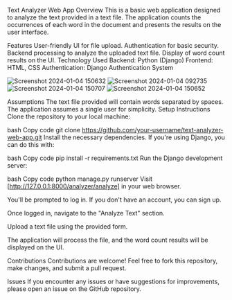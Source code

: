 Text Analyzer Web App
Overview
This is a basic web application designed to analyze the text provided in a text file. The application counts the occurrences of each word in the document and presents the results on the user interface.

Features
User-friendly UI for file upload.
Authentication for basic security.
Backend processing to analyze the uploaded text file.
Display of word count results on the UI.
Technology Used
Backend: Python (Django)
Frontend: HTML, CSS
Authentication: Django Authentication System


![Screenshot 2024-01-04 150632](https://github.com/nikhil0235/text_analyzer/assets/109364387/e0e009e1-e0ae-4140-8dd6-bb6ca479aedb)
![Screenshot 2024-01-04 092735](https://github.com/nikhil0235/text_analyzer/assets/109364387/ffe5709b-e393-4f67-9bb2-d204da90cb6d)
![Screenshot 2024-01-04 150707](https://github.com/nikhil0235/text_analyzer/assets/109364387/8471e697-55d0-4435-a7e3-297140236d50)
![Screenshot 2024-01-04 150652](https://github.com/nikhil0235/text_analyzer/assets/109364387/9fc67ea6-f8b6-4af8-84e5-9f7383595221)

Assumptions
The text file provided will contain words separated by spaces.
The application assumes a single user for simplicity.
Setup Instructions
Clone the repository to your local machine:

bash
Copy code
git clone https://github.com/your-username/text-analyzer-web-app.git
Install the necessary dependencies. If you're using Django, you can do this with:

bash
Copy code
pip install -r requirements.txt
Run the Django development server:

bash
Copy code
python manage.py runserver
Visit [http://127.0.0.1:8000/analyzer/analyze] in your web browser.

You'll be prompted to log in. If you don't have an account, you can sign up.

Once logged in, navigate to the "Analyze Text" section.

Upload a text file using the provided form.

The application will process the file, and the word count results will be displayed on the UI.

Contributions
Contributions are welcome! Feel free to fork this repository, make changes, and submit a pull request.

Issues
If you encounter any issues or have suggestions for improvements, please open an issue on the GitHub repository.


